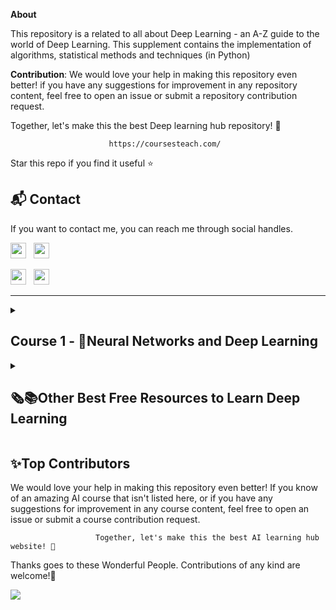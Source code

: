 **About**

This repository is a related to all about Deep Learning - an A-Z guide to the world of Deep Learning. This supplement contains the implementation of algorithms, statistical methods and techniques (in Python)

**Contribution**: We would love your help in making this repository even better! if you have any suggestions for improvement in any repository content, feel free to open an issue or submit a repository contribution request.

Together, let's make this the best Deep learning hub repository! 🚀

                          https://coursesteach.com/
 Star this repo if you find it useful ⭐

 <h2>📬 Contact</h2>

If you want to contact me, you can reach me through social handles.

<a href="https://twitter.com/Mushtaq03361498"><img src="https://seeklogo.com/images/T/twitter-icon-circle-blue-logo-0902F48837-seeklogo.com.png" width="25"></img></a>&nbsp;&nbsp; <a href="https://www.linkedin.com/in/mushtaq-hussain-21417814//"><img src="https://www.felberpr.com/wp-content/uploads/linkedin-logo.png" width="25"></img></a>

<a href="https://join.skype.com/NukTVyFbktsj"><img src="https://github.com/hussain0048/Deep-Learning/blob/master/skype-icon-seeklogo.ai" width="25"></img></a>&nbsp;&nbsp; <a href="https://www.linkedin.com/in/mushtaq-hussain-21417814//"><img src="https://www.felberpr.com/wp-content/uploads/linkedin-logo.png" width="25"></img></a>

 ***
<details> 
<summary> <h2>Course 1 - 🧠Neural Networks and Deep Learning </h2> </summary>
  
  ### Week 1-**📚Chapter1: Introduction of Deep learning**
| Topic Name/Tutorial | Video | Code|
|---|---|---|
| [🌐**1-Understanding Basic Neural Networks**](https://medium.com/@Coursesteach/deep-learning-part-1-86757cf5a0c3) | [1](https://drive.google.com/file/d/11qLSQ0yE9vzUs77HvfOrQSKMBh8qfdHS/view)[-2](https://drive.google.com/file/d/1w4msKjdoNrUHNE7sW4nOfMbDQuo5TMF0/view)[-3](https://drive.google.com/file/d/1k4oWJ8ykTTciMMvwhM0sdaMUxTe69kuC/view?usp=sharing) | Content 3 |
| [🌐**2-Supervised Learning with Neural Networks**](https://medium.com/@Coursesteach/deep-learning-part-2-ba1c433d051b) |[1](https://drive.google.com/file/d/1v-cdyxqInCwUUNDVIaQiik_NXKWDS1Cc/view) | Content 6 |
|[🌐**3-Exploring the Different Types of Artificial Neural Networks**](https://medium.com/@Coursesteach/deep-learning-part-4-906b292a9fbf)|---|---|
|[🌐**4- Why is Deep Learning taking off?**](https://medium.com/@Coursesteach/deep-learning-part-3-2f65e2b67c2)|[1](https://drive.google.com/file/d/1ewpU3lXmwkV11TSqryJmFZDOGOGDAgt-/view)|---|
|[🌐**5-Best Free Resources to Learn Deep learning (DL)**](https://medium.com/@Coursesteach/best-free-resources-to-learn-deep-learning-dl-a301d809c41d)|---|---|
   
### Week 2-**📚Chapter1:2 Logistic Regression as a Neural Network**
| Topic Name/Tutorial | Video | Code |
|---|---|---|
| [🌐**1- Binary Classification**](https://medium.com/@Coursesteach/deep-learning-part-5-365a718c7f9b) | [1](https://drive.google.com/file/d/1n-Fql88ISifq20Fu77etvKQa5gPscB-v/view) | Content 3 |
|[🌐**2-  Logistic Regression**](https://medium.com/@Coursesteach/deep-learning-part-6-f266039e1820) |[1](https://drive.google.com/file/d/1A9YOhkuHjX3pI-MkWtECwFnswZvq5eEn/view)[-2](https://drive.google.com/file/d/1tN02xXb_DzbJoeJgIg1cEvHUHiMJAqi0/view)| Content 6 |
|[🌐**3- Understanding the Logistic Regression Cost Function**](https://medium.com/@Coursesteach/deep-learning-part-7-6e78057a9ca6)|[1](https://drive.google.com/file/d/1U4nzfo3JjSjI32zRAnM_o3oszLbljUs_/view)|---|
|[🌐**4-Understanding the Logistic Regression Gradient Descent**](https://medium.com/@Coursesteach/deep-learning-part-8-05718b250906)|[**1**](https://drive.google.com/file/d/1RbY5DMHBROBxoo1E9J5JzLOLNOqrucTy/view)[**-2**](https://www.youtube.com/watch?v=hfMk-kjRv4c&ab_channel=SebastianLague)|---|
|[🌐**5-Intuition about Derivatives**](https://medium.com/@Coursesteach/deep-learning-part-9-51f3f2a32a80)|[**1**](https://drive.google.com/file/d/1agLgVt0VuFA_knJVgM9bJu6JzvS2qIyL/view)|[![Colab icon](https://img.shields.io/badge/Colab-Open-blue.svg?logo=colab&logoColor=white)]([https://github.com/hussain0048/Machine-Learning/blob/master/Simple_Linear_Regression_using_scikit_learn.ipynb](https://github.com/hussain0048/Deep-Learning/blob/master/Python_Basics_With_Numpy_v3.ipynb))|
|[🌐**6-Computation Graph**](https://medium.com/@Coursesteach/deep-learning-part-10-computation-graph-44cf88d8a507)|[**1**](https://drive.google.com/file/d/1mKrtl70Hk_mkvAxtz6UOi57L2Owhef8J/view)[**-2**](https://drive.google.com/file/d/1VsCUNq_2Lk0w8sRuKOH75cTuf4OTzW-0/view?usp=sharing)|---|
|[🌐**7-Derivatives with a Computation Graph**](https://medium.com/@Coursesteach/deep-learning-part-11-derivatives-with-a-computation-graph-5ea09aa7817f)|[**1**](https://drive.google.com/file/d/1ZelegkpamdCz55a3fqNRT85lsy5A6mna/view)|---|
|[🌐**8-Logistic Regression Gradient Descent**](https://medium.com/@Coursesteach/deep-learning-part-12-logistic-regression-gradient-descent-56a0b9a087b8)|[**1**](https://drive.google.com/file/d/1caCld7LtDzYwS0Btatb_kP78ePM0etbn/view)|---|
|[🌐**9-Gradient Descent on m Examples**](https://medium.com/@Coursesteach/deep-learning-part-13-gradient-descent-on-m-examples-bf50438f9f9c)|[**1**](https://drive.google.com/file/d/1caCld7LtDzYwS0Btatb_kP78ePM0etbn/view)|[![Colab icon](https://img.shields.io/badge/Colab-Open-blue.svg?logo=colab&logoColor=white)](https://github.com/hussain0048/Deep-Learning/blob/master/Deep_Learning.ipynb)|

### Week 3-**📚Chapter 3 Python and Vectorization**
| Topic Name/Tutorial| Video | Code |
|---|---|---|
|[**🌐1-Vectorization**](https://medium.com/@Coursesteach/deep-learning-part-14-vectorization-21b6120f9d4b)|[**1**](https://drive.google.com/file/d/1VRqm_Rnkff3LlfqBKEXdhaWxP6Tq02d1/view)|[![Colab icon](https://img.shields.io/badge/Colab-Open-blue.svg?logo=colab&logoColor=white)](https://github.com/hussain0048/Deep-Learning/blob/master/Deep_Learning.ipynb)|
|[**🌐2-More Vectorization Examples**](https://medium.com/@Coursesteach/deep-learning-part-14-vectorization-21b6120f9d4b)|[**1**](https://drive.google.com/file/d/1LVLtz9w3b75fo1cAK-L27bLQQ1AODDjb/view)|[![Colab icon](https://img.shields.io/badge/Colab-Open-blue.svg?logo=colab&logoColor=white)](https://github.com/hussain0048/Deep-Learning/blob/master/Deep_Learning.ipynb)|
|[**🌐3-Vectorizing Logistic Regression**](https://medium.com/@Coursesteach/deep-learning-part-16-vectorizing-logistic-regression-8a86d1d94f76)|[**1**](https://drive.google.com/file/d/1UKc4mFpS0zlocMdT2E2tunq2tFn7mREJ/view)|[![Colab icon](https://img.shields.io/badge/Colab-Open-blue.svg?logo=colab&logoColor=white)](https://github.com/hussain0048/Deep-Learning/blob/master/Deep_Learning.ipynb)|
|[**🌐4-Vectorizing Logistic Regression’s Gradient Output**](https://medium.com/@Coursesteach/deep-learning-part-17-vectorizing-logistic-regressions-gradient-output-14ac3d4bf91c)|[**1**](https://drive.google.com/file/d/1s9s24F8LhvrlIEggRUH4lVSARu_vhy_L/view)|[![Colab icon](https://img.shields.io/badge/Colab-Open-blue.svg?logo=colab&logoColor=white)](https://github.com/hussain0048/Deep-Learning/blob/master/Deep_Learning.ipynb)|

### Week 4-**📚Chapter4: Shallow Neural Network**
| Topic Name/Tutorial| Video | Code |
|---|---|---|
|[**🌐1-Neural Networks Overview**](https://medium.com/@Coursesteach/deep-learning-part-18-neural-networks-overview-992f2ed9d1d7)|[**1**](https://drive.google.com/file/d/1QBfz3m2N9K4oDtK4lKFUsgDKY3Rlr--_/view)|[![Colab icon](https://img.shields.io/badge/Colab-Open-blue.svg?logo=colab&logoColor=white)](https://github.com/hussain0048/Deep-Learning/blob/master/Deep_Learning.ipynb)|
|[**🌐2-Neural Network Representation**](https://medium.com/@Coursesteach/deep-learning-part-19-neural-network-representation-6d352c922c4e)|[**1**](https://drive.google.com/file/d/14Dg60DlshucxBzz_Mg7QZCvNuisnRLOw/view)|[![Colab icon](https://img.shields.io/badge/Colab-Open-blue.svg?logo=colab&logoColor=white)](https://github.com/hussain0048/Deep-Learning/blob/master/Deep_Learning.ipynb)|
|[**🌐3-Computing a Neural Network's Output**](https://medium.com/@Coursesteach/deep-learning-part-20-computing-a-neural-networks-output-771629989fb2)|[**1**](https://drive.google.com/file/d/1-hGt0kFexBqOVSc6SzoRtGKDFpbtmTDW/view)[-2](https://drive.google.com/file/d/1rYmBaRkrbcbjxYb_tqwlovEfHcIYhHbs/view)|[![Colab icon](https://img.shields.io/badge/Colab-Open-blue.svg?logo=colab&logoColor=white)](https://github.com/hussain0048/Deep-Learning/blob/master/Deep_Learning.ipynb)|
|[**🌐4-Vectorizing Across Multiple Examples**](https://medium.com/@Coursesteach/deep-learning-part-21-vectorizing-across-multiple-examples-d0915323915c)|[**1**](https://drive.google.com/file/d/1VXVrfvfCJ-kgNb_5-smKRzUBWDz7vvIm/view)|[![Colab icon](https://img.shields.io/badge/Colab-Open-blue.svg?logo=colab&logoColor=white)](https://github.com/hussain0048/Deep-Learning/blob/master/Deep_Learning.ipynb)|
|[**🌐5-Explanation for Vectorized Implementation**](https://medium.com/@Coursesteach/deep-learning-part-22-explanation-for-vectorized-implementation-c94e860821e5)|[**1**](https://drive.google.com/file/d/1pYzW1f02EkbKqONHKY3YG7b3GBPJzo5L/view)|[![Colab icon](https://img.shields.io/badge/Colab-Open-blue.svg?logo=colab&logoColor=white)](https://github.com/hussain0048/Deep-Learning/blob/master/Deep_Learning.ipynb)|
|[**🌐6-Activation functions**](https://medium.com/@Coursesteach/deep-learning-part-23-activation-functions-4b7941463846)|[**1**](https://drive.google.com/file/d/1P-r4sKH3UHnFdGn16ltBja5oeenulFy5/view)|[![Colab icon](https://img.shields.io/badge/Colab-Open-blue.svg?logo=colab&logoColor=white)](https://github.com/hussain0048/Deep-Learning/blob/master/Deep_Learning.ipynb)|
|[**🌐7-Why do you need Non-Linear Activation Functions?**](https://medium.com/@Coursesteach/deep-learning-part-24-why-do-you-need-non-linear-activation-functions-e43a04d06d6d)|[**1**](https://drive.google.com/file/d/1IjGASpNFH573OfcWYFz1ZaNppKKpikb9/view)|[![Colab icon](https://img.shields.io/badge/Colab-Open-blue.svg?logo=colab&logoColor=white)](https://github.com/hussain0048/Deep-Learning/blob/master/Deep_Learning.ipynb)|
|[**🌐8-Derivatives of Activation Functions?**](https://medium.com/@Coursesteach/deep-learning-part-25-derivatives-of-activation-functions-4bbd7c7c7a1c)|[**1**](https://drive.google.com/file/d/1vDVT5OvGrIeC4wiT3_bwL6IavQ0yiTrE/view)|[![Colab icon](https://img.shields.io/badge/Colab-Open-blue.svg?logo=colab&logoColor=white)](https://github.com/hussain0048/Deep-Learning/blob/master/Deep_Learning.ipynb)|
</details>

<details> 
<summary> <h2>🗞️📚Other Best Free Resources to Learn Deep Learning </h2> </summary>
 
   - [**Assignment 1: Python Basics with Numpy**](https://github.com/hussain0048/Deep-Learning/blob/master/Python_Basics_With_Numpy_v3.ipynb)
   
 ##[**Alogrithems**](https://github.com/hussain0048/Deep-Learning-with-Keras/tree/master/Alogrithems)
    -  [DL0101EN-3-1-Regression-with-Keras-py-v1.0.ipynb](https://github.com/hussain0048/Deep-Learning-with-Keras/blob/master/Alogrithems/DL0101EN-3-1-Regression-with-Keras-py-v1.0.ipynb)
    -  [DL0101EN-3-2-Classification-with-Keras-py-v1.0.ipynb](https://github.com/hussain0048/Deep-Learning-with-Keras/blob/master/Alogrithems/DL0101EN-3-2-Classification-with-Keras-py-v1.0.ipynb)
    -   [Keras - Tutorial - Happy House v1.ipynb](https://github.com/hussain0048/Deep-Learning-with-Keras/blob/master/Alogrithems/Keras%20-%20Tutorial%20-%20Happy%20House%20v1.ipynb)
    -   [Keras_for_Beginners_Implementing_a_Convolutional_Neural_Network](https://github.com/hussain0048/Deep-Learning-with-Keras/blob/master/Alogrithems/Keras_for_Beginners_Implementing_a_Convolutional_Neural_Network%20(1).ipynb)
    -   [Keras_for_Beginners_Building_Your_First_Neural_Network.ipynb](https://github.com/hussain0048/Deep-Learning-with-Keras/blob/master/Alogrithems/Keras_for_Beginners_Building_Your_First_Neural_Network.ipynb)

 * [**Need to Implement**]()
    * [Text Classification — CNN with LSTM](https://anandsarank.medium.com/cnn-with-lstm-for-text-classification-53d18e5f7f5c)
    * [Step-by-Step Guide — Building a Prediction Model in Python](https://towardsdatascience.com/step-by-step-guide-building-a-prediction-model-in-python-ac441e8b9e8b)
 * [**Important Website**]()
    *  [victorzhou](https://victorzhou.com/)
</details>

## **✨Top Contributors**
We would love your help in making this repository even better! If you know of an amazing AI course that isn't listed here, or if you have any suggestions for improvement in any course content, feel free to open an issue or submit a course contribution request.

                       Together, let's make this the best AI learning hub website! 🚀

Thanks goes to these Wonderful People. Contributions of any kind are welcome!🚀

<a href="https://github.com/hussain0048/Machine-Learning/graphs/contributors">
  <img src="https://contrib.rocks/image?repo=hussain0048/Deep-Learning" />
</a>
